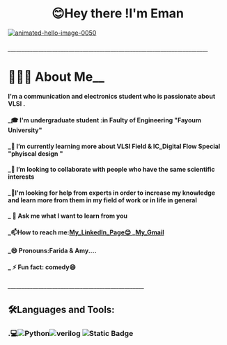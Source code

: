 <center><h1>😊Hey there !I'm Eman</h1></center>
                                  <a href="https://www.animatedimages.org/cat-hello-523.htm"><img src="https://www.animatedimages.org/data/media/523/animated-hello-image-0050.gif" border="0" alt="animated-hello-image-0050" /></a>
             <h6> ________________________________________________________________________</h6>
<h1>👨🏻‍💻  About Me__      </h1>      
<h4>I'm a communication and electronics student who is passionate about VLSI .</h4>
<h4>_🎓 I'm undergraduate student :in Faulty of Engineering "Fayoum University" </h4>
<h4>_🌱 I’m currently learning more about VLSI Field & IC_Digital Flow Special "phyiscal design " </h4>
<h4>_👯 I’m looking to collaborate with people who have the same scientific interests </h4>
<h4>_🤔I'm looking for help from experts in order to increase my knowledge and learn more from them in my field of work or in life in general</h4>
<h4>_ 💬 Ask me what I want to learn from you</h4>
<h4>_📫How to reach me:<a href=https://www.linkedin.com/in/%C2%BBeman-hussein-65004a21b/>My_LinkedIn_Page😊 </a>_<a href=emanhussein148@gmail.com
>My_Gmail</a></h4>
<h4>_😄 Pronouns:Farida & Amy....</h4>
<h4>_ ⚡ Fun fact: comedy😄</h4>
<h6>_________________________________________________</h6>
<h2>🛠️Languages and Tools:</h2>
<h3>.💻<img src="https://camo.githubusercontent.com/8717d68f9391c117fed2e684f1661d04825367eea9e812bce2316064552612cb/68747470733a2f2f696d672e736869656c64732e696f2f62616467652f2d507974686f6e2d3333333333333f7374796c653d666c6174266c6f676f3d707974686f6e" alt="Python" data-canonical-src="https://img.shields.io/badge/-Python-333333?style=flat&amp;logo=python" style="max-width: 100%;"><img src="https://camo.githubusercontent.com/c0faa9d12d946eb13e6ed45094723eca9908e1872807466b3e8402e54be4425a/68747470733a2f2f696d672e736869656c64732e696f2f62616467652f2d432b2b2d3333333333333f7374796c653d666c6174266c6f676f3d43253242253242266c6f676f436f6c6f723d303035393943" alt="verilog" data-canonical-src="https://img.shields.io/badge/-verilog-333333?style=flat&amp;logo=C%2B%2B&amp;logoColor=00599C" style="max-width: 100%;">
<img alt="Static Badge" src="https://img.shields.io/badge/verilog-white">

</h3>
<!--<img src="https://camo.githubusercontent.com/0ab3ccd947eb4db17d1c8ea89c6ba3e7042b1d7dc5e7bb893339937670c6ab8f/68747470733a2f2f692e696d6775722e636f6d2f4136625747466c2e676966" data-canonical-src="https://i.imgur.com/A6bWGFl.gif" style="max-width: 100%; display: inline-block;" data-target="animated-image.originalImage">

<!--
**eman465/eman465** is a ✨ _special_ ✨ repository because its `README.md` (this file) appears on your GitHub profile.

Here are some ideas to get you started:
![image](https://github.com/eman465/eman465/assets/161242657/4f2cc010-c647-4f84-a8ac-d8b0e0fc3663)

- 🔭 I’m currently working on ...
- 🌱 I’m currently learning ...
- 👯 I’m looking to collaborate on ...
- 🤔 I’m looking for help with ...
- 💬 Ask me about ...
- 📫 How to reach me: ...
- 😄 Pronouns: ...
- ⚡ Fun fact: ...
-->
